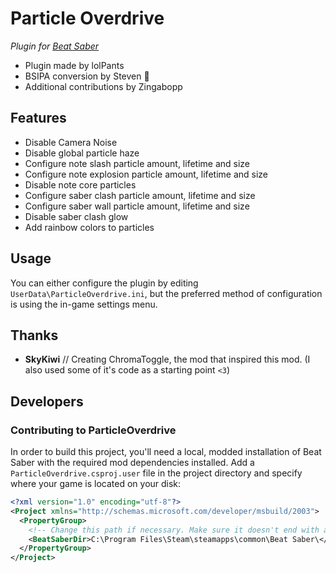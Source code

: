 # Particle Overdrive
*Plugin for [Beat Saber](http://beatsaber.com/)*

* Plugin made by lolPants
* BSIPA conversion by Steven 🎀
* Additional contributions by Zingabopp

## Features
* Disable Camera Noise
* Disable global particle haze
* Configure note slash particle amount, lifetime and size
* Configure note explosion particle amount, lifetime and size
* Disable note core particles
* Configure saber clash particle amount, lifetime and size
* Configure saber wall particle amount, lifetime and size
* Disable saber clash glow
* Add rainbow colors to particles

## Usage
You can either configure the plugin by editing `UserData\ParticleOverdrive.ini`, but the preferred method of configuration is using the in-game settings menu.  

## Thanks
* **SkyKiwi** // Creating ChromaToggle, the mod that inspired this mod. (I also used some of it's code as a starting point `<3`)

## Developers

### Contributing to ParticleOverdrive
In order to build this project, you'll need a local, modded installation of Beat Saber with the required mod dependencies installed. Add a `ParticleOverdrive.csproj.user` file in the project directory and specify where your game is located on your disk:

```xml
<?xml version="1.0" encoding="utf-8"?>
<Project xmlns="http://schemas.microsoft.com/developer/msbuild/2003">
  <PropertyGroup>
    <!-- Change this path if necessary. Make sure it doesn't end with a backslash. -->
    <BeatSaberDir>C:\Program Files\Steam\steamapps\common\Beat Saber\</BeatSaberDir>
  </PropertyGroup>
</Project>
```
